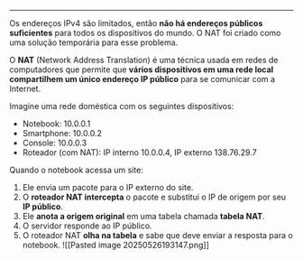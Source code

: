
---

Os endereços IPv4 são limitados, então **não há endereços públicos suficientes** para todos os dispositivos do mundo. O NAT foi criado como uma solução temporária para esse problema.


O **NAT** (Network Address Translation) é uma técnica usada em redes de computadores que permite que **vários dispositivos em uma rede local compartilhem um único endereço IP público** para se comunicar com a Internet.

Imagine uma rede doméstica com os seguintes dispositivos:
- Notebook: 10.0.0.1
- Smartphone: 10.0.0.2
- Console: 10.0.0.3
- Roteador (com NAT): IP interno 10.0.0.4, IP externo 138.76.29.7

Quando o notebook acessa um site:
1. Ele envia um pacote para o IP externo do site.
2. O **roteador NAT intercepta** o pacote e substitui o IP de origem por seu **IP público**.
3. Ele **anota a origem original** em uma tabela chamada **tabela NAT**.
4. O servidor responde ao IP público.
5. O roteador NAT **olha na tabela** e sabe que deve enviar a resposta para o notebook.
![[Pasted image 20250526193147.png]]





